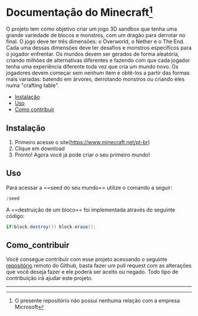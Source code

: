 # Documentação do Minecraft[^1]
O projeto tem como objetivo criar um jogo 3D sandbox que tenha uma grande variedade de blocos e monstros, com um dragão para derrotar no final. O jogo deve ter três dimensões: o Overworld, o Nether e o The End. Cada uma dessas dimensões deve ter desafios e monstros específicos para o jogador enfrentar.
 Os mundos devem ser gerados de forma aleatória, criando milhões de alternativas diferentes e fazendo com que cada jogador tenha uma experiência diferente toda vez que cria um mundo novo. Os jogadores devem começar sem nenhum item e obtê-los a partir das formas mais variadas: batendo em árvores, derrotando monstros ou criando eles numa "crafting table".

 - [Instalação](https://github.com/LucasC-Soares/Atividade5/blob/main/README.md#Instalação)
 - [Uso](https://github.com/LucasC-Soares/Atividade5/blob/main/README.md#Uso)
 - [Como contribuir](https://github.com/LucasC-Soares/Atividade5/blob/main/README.md#Como_contribuir)

## Instalação
1. Primeiro acesse o site(https://www.minecraft.net/pt-br)
2. Clique em download
3. Pronto! Agora você já pode criar o seu primeiro mundo!

## Uso
Para acessar a ==seed do seu mundo== utilize o comando a seguir:
```java
/seed
```
A ==destruição de um bloco== foi implementada através do seguinte código:
```java
if(block.destroy()) block.erase();
```
## Como_contribuir

Você consegue contribuir com esse projeto acessando o seguinte [repositório](https://github.com/LucasC-Soares/Atividade5) remoto do Github, basta fazer um pull request com as alterações que você deseja fazer e ele poderá ser aceito ou negado. Todo tipo de contribuição irá ajudar este projeto.

---
[^1]: O presente repositório não possui nenhuma relação com a empresa Microsoft
